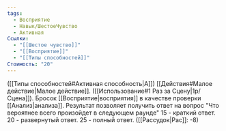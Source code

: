 ```yaml
---
tags:
  - Восприятие
  - Навык/ШестоеЧувство
  - Активная
Ссылки:
  - "[[Шестое чувство]]"
  - "[[Восприятие]]"
  - "[[Типы способностей]]"
Стоимость: "20"
---
```

([[Типы способностей#Активная способность|А]]) [[Действия#Малое действие|Малое действие]]. ([[Использование#1 Раз за Сцену|1р/Сцена]]). Бросок [[Восприятие|восприятия]] в качестве проверки [[Анализ|анализа]]. Результат позволяет получить ответ на вопрос "Что вероятнее всего произойдет в следующем раунде"
15 - краткий ответ. 20 - развернутый ответ. 25 - полный ответ. ([[Рассудок|Рас]]: -8)